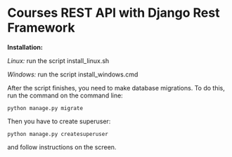 # Courses REST API with Django Rest Framework

**Installation:**

_Linux:_ run the script install_linux.sh

_Windows:_ run the script install_windows.cmd

After the script finishes, you need to make database migrations.
To do this, run the command on the command line:

`python manage.py migrate`

Then you have to create superuser:

`python manage.py createsuperuser`

and follow instructions on the screen.


